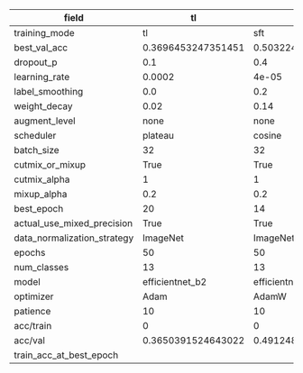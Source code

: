 | field                       | tl                 | sft                | fft                |
|-----------------------------|--------------------|--------------------|--------------------|
| training_mode               | tl                 | sft                | fft                |
| best_val_acc                | 0.3696453247351451 | 0.5032243205895901 | 0.525103638876094  |
| dropout_p                   | 0.1                | 0.4                | 0.3                |
| learning_rate               | 0.0002             | 4e-05              | 1e-05              |
| label_smoothing             | 0.0                | 0.2                | 0.2                |
| weight_decay                | 0.02               | 0.14               | 0.03               |
| augment_level               | none               | none               | none               |
| scheduler                   | plateau            | cosine             | plateau            |
| batch_size                  | 32                 | 32                 | 32                 |
| cutmix_or_mixup             | True               | True               | True               |
| cutmix_alpha                | 1                  | 1                  | 1                  |
| mixup_alpha                 | 0.2                | 0.2                | 0.2                |
| best_epoch                  | 20                 | 14                 | 33                 |
| actual_use_mixed_precision  | True               | True               | True               |
| data_normalization_strategy | ImageNet           | ImageNet           | ImageNet           |
| epochs                      | 50                 | 50                 | 50                 |
| num_classes                 | 13                 | 13                 | 13                 |
| model                       | efficientnet_b2    | efficientnet_b2    | efficientnet_b2    |
| optimizer                   | Adam               | AdamW              | AdamW              |
| patience                    | 10                 | 10                 | 10                 |
| acc/train                   | 0                  | 0                  | 0                  |
| acc/val                     | 0.3650391524643022 | 0.4912482726853985 | 0.5193459235375403 |
| train_acc_at_best_epoch     |                    |                    |                    |